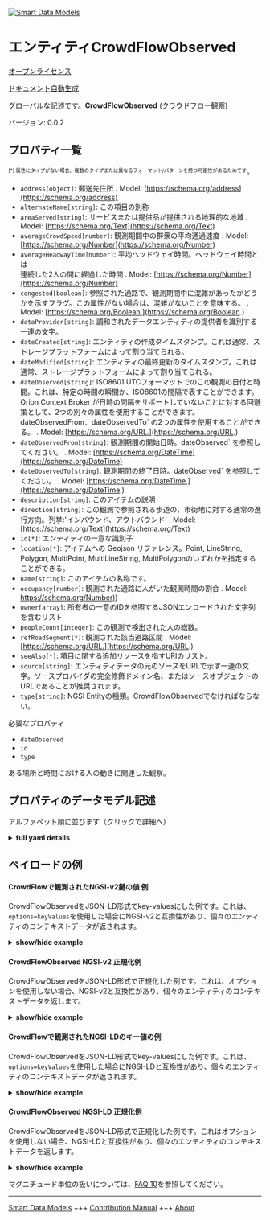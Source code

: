 <!-- 10-Header -->  
[![Smart Data Models](https://smartdatamodels.org/wp-content/uploads/2022/01/SmartDataModels_logo.png "Logo")](https://smartdatamodels.org)  
エンティティCrowdFlowObserved  
=======================<!-- /10-Header -->  
<!-- 15-License -->  
[オープンライセンス](https://github.com/smart-data-models//dataModel.Transportation/blob/master/CrowdFlowObserved/LICENSE.md)  
[ドキュメント自動生成](https://docs.google.com/presentation/d/e/2PACX-1vTs-Ng5dIAwkg91oTTUdt8ua7woBXhPnwavZ0FxgR8BsAI_Ek3C5q97Nd94HS8KhP-r_quD4H0fgyt3/pub?start=false&loop=false&delayms=3000#slide=id.gb715ace035_0_60)  
<!-- /15-License -->  
<!-- 20-Description -->  
グローバルな記述です。**CrowdFlowObserved** (クラウドフロー観察)  
バージョン: 0.0.2  
<!-- /20-Description -->  
<!-- 30-PropertiesList -->  

## プロパティ一覧  

<sup><sub>[*] 属性にタイプがない場合、複数のタイプまたは異なるフォーマット/パターンを持つ可能性があるためです</sub></sup>。  
- `address[object]`: 郵送先住所  . Model: [https://schema.org/address](https://schema.org/address)- `alternateName[string]`: この項目の別称  - `areaServed[string]`: サービスまたは提供品が提供される地理的な地域  . Model: [https://schema.org/Text](https://schema.org/Text)- `averageCrowdSpeed[number]`: 観測期間中の群衆の平均通過速度  . Model: [https://schema.org/Number](https://schema.org/Number)- `averageHeadwayTime[number]`: 平均ヘッドウェイ時間。ヘッドウェイ時間とは  
    連続した2人の間に経過した時間  . Model: [https://schema.org/Number](https://schema.org/Number)- `congested[boolean]`: 参照された通路で、観測期間中に混雑があったかどうかを示すフラグ。この属性がない場合は、混雑がないことを意味する。  . Model: [https://schema.org/Boolean.](https://schema.org/Boolean.)- `dataProvider[string]`: 調和されたデータエンティティの提供者を識別する一連の文字。  - `dateCreated[string]`: エンティティの作成タイムスタンプ。これは通常、ストレージプラットフォームによって割り当てられる。  - `dateModified[string]`: エンティティの最終更新のタイムスタンプ。これは通常、ストレージプラットフォームによって割り当てられる。  - `dateObserved[string]`: ISO8601 UTCフォーマットでのこの観測の日付と時間。これは、特定の時間の瞬間か、ISO8601の間隔で表すことができます。Orion Context Broker が日時の間隔をサポートしていないことに対する回避策として、2つの別々の属性を使用することができます。dateObservedFrom`, `dateObservedTo` の2つの属性を使用することができる。  . Model: [https://schema.org/URL.](https://schema.org/URL.)- `dateObservedFrom[string]`: 観測期間の開始日時。dateObserved` を参照してください。  . Model: [https://schema.org/DateTime](https://schema.org/DateTime)- `dateObservedTo[string]`: 観測期間の終了日時。dateObserved` を参照してください。  . Model: [https://schema.org/DateTime.](https://schema.org/DateTime.)- `description[string]`: このアイテムの説明  - `direction[string]`: この観測で参照される歩道の、市街地に対する通常の進行方向。列挙:'インバウンド、アウトバウンド'  . Model: [https://schema.org/Text](https://schema.org/Text)- `id[*]`: エンティティの一意な識別子  - `location[*]`: アイテムへの Geojson リファレンス。Point, LineString, Polygon, MultiPoint, MultiLineString, MultiPolygonのいずれかを指定することができる。  - `name[string]`: このアイテムの名称です。  - `occupancy[number]`: 観測された通路に人がいた観測時間の割合  . Model: [https://schema.org/Number)](https://schema.org/Number))- `owner[array]`: 所有者の一意のIDを参照するJSONエンコードされた文字列を含むリスト  - `peopleCount[integer]`: この観測で検出された人の総数。  - `refRoadSegment[*]`: 観測された該当道路区間  . Model: [https://schema.org/URL.](https://schema.org/URL.)- `seeAlso[*]`: 項目に関する追加リソースを指すURIのリスト。  - `source[string]`: エンティティデータの元のソースをURLで示す一連の文字。ソースプロバイダの完全修飾ドメイン名、またはソースオブジェクトのURLであることが推奨されます。  - `type[string]`: NGSI Entityの種類。CrowdFlowObservedでなければならない。  <!-- /30-PropertiesList -->  
<!-- 35-RequiredProperties -->  
必要なプロパティ  
- `dateObserved`  - `id`  - `type`  <!-- /35-RequiredProperties -->  
<!-- 40-RequiredProperties -->  
ある場所と時間における人の動きに関連した観察。  
<!-- /40-RequiredProperties -->  
<!-- 50-DataModelHeader -->  
## プロパティのデータモデル記述  
アルファベット順に並びます（クリックで詳細へ）  
<!-- /50-DataModelHeader -->  
<!-- 60-ModelYaml -->  
<details><summary><strong>full yaml details</strong></summary>    
```yaml  
CrowdFlowObserved:    
  description: CrowdFlowObserved    
  properties:    
    address:    
      description: 'The mailing address'    
      properties:    
        addressCountry:    
          description: 'Property. The country. For example, Spain. Model:''https://schema.org/addressCountry'''    
          type: string    
        addressLocality:    
          description: 'Property. The locality in which the street address is, and which is in the region. Model:''https://schema.org/addressLocality'''    
          type: string    
        addressRegion:    
          description: 'Property. The region in which the locality is, and which is in the country. Model:''https://schema.org/addressRegion'''    
          type: string    
        postOfficeBoxNumber:    
          description: 'Property. The post office box number for PO box addresses. For example, 03578. Model:''https://schema.org/postOfficeBoxNumber'''    
          type: string    
        postalCode:    
          description: 'Property. The postal code. For example, 24004. Model:''https://schema.org/https://schema.org/postalCode'''    
          type: string    
        streetAddress:    
          description: 'Property. The street address. Model:''https://schema.org/streetAddress'''    
          type: string    
      type: object    
      x-ngsi:    
        model: https://schema.org/address    
        type: Property    
    alternateName:    
      description: 'An alternative name for this item'    
      type: string    
      x-ngsi:    
        type: Property    
    areaServed:    
      description: 'The geographic area where a service or offered item is provided'    
      type: string    
      x-ngsi:    
        model: https://schema.org/Text    
        type: Property    
    averageCrowdSpeed:    
      description: 'Average speed of the crowd transiting during the observation period'    
      minimum: 0    
      type: number    
      x-ngsi:    
        model: https://schema.org/Number    
        type: Property    
        units: 'Kilometer per hour (Km/h).'    
    averageHeadwayTime:    
      description: |-    
        Average headway time. Headway time is the time    
            elapsed between two consecutive persons    
      minimum: 0    
      type: number    
      x-ngsi:    
        model: https://schema.org/Number    
        type: Property    
        units: 'second (s)'    
    congested:    
      description: 'Flags whether there was a crowd congestion during the observation period in the referred walkway. The absence of this attribute means no crowd congestion'    
      type: boolean    
      x-ngsi:    
        model: https://schema.org/Boolean.    
        type: Property    
    dataProvider:    
      description: 'A sequence of characters identifying the provider of the harmonised data entity.'    
      type: string    
      x-ngsi:    
        type: Property    
    dateCreated:    
      description: 'Entity creation timestamp. This will usually be allocated by the storage platform.'    
      format: date-time    
      type: string    
      x-ngsi:    
        type: Property    
    dateModified:    
      description: 'Timestamp of the last modification of the entity. This will usually be allocated by the storage platform.'    
      format: date-time    
      type: string    
      x-ngsi:    
        type: Property    
    dateObserved:    
      description: 'The date and time of this observation in ISO8601 UTC format. It can be represented by an specific time instant or by an ISO8601 interval. As a workaround for the lack of support of Orion Context Broker for datetime intervals, it can be used two separate attributes: `dateObservedFrom`, `dateObservedTo`'    
      type: string    
      x-ngsi:    
        model: https://schema.org/URL.    
        type: Property    
    dateObservedFrom:    
      description: 'Observation period start date and time. See `dateObserved`.'    
      format: date-time    
      type: string    
      x-ngsi:    
        model: https://schema.org/DateTime    
        type: Property    
    dateObservedTo:    
      description: 'Observation period end date and time. See `dateObserved`.'    
      format: date-time    
      type: string    
      x-ngsi:    
        model: https://schema.org/DateTime.    
        type: Property    
    description:    
      description: 'A description of this item'    
      type: string    
      x-ngsi:    
        type: Property    
    direction:    
      description: 'Usual direction of travel in the walkway referred by this observation with respect to the city center. Enum:''inbound, outbound'''    
      enum:    
        - inbound    
        - outbound    
      type: string    
      x-ngsi:    
        model: https://schema.org/Text    
        type: Property    
    id:    
      anyOf: &crowdflowobserved_-_properties_-_owner_-_items_-_anyof    
        - description: 'Property. Identifier format of any NGSI entity'    
          maxLength: 256    
          minLength: 1    
          pattern: ^[\w\-\.\{\}\$\+\*\[\]`|~^@!,:\\]+$    
          type: string    
        - description: 'Property. Identifier format of any NGSI entity'    
          format: uri    
          type: string    
      description: 'Unique identifier of the entity'    
      x-ngsi:    
        type: Property    
    location:    
      description: 'Geojson reference to the item. It can be Point, LineString, Polygon, MultiPoint, MultiLineString or MultiPolygon'    
      oneOf:    
        - description: 'Geoproperty. Geojson reference to the item. Point'    
          properties:    
            bbox:    
              items:    
                type: number    
              minItems: 4    
              type: array    
            coordinates:    
              items:    
                type: number    
              minItems: 2    
              type: array    
            type:    
              enum:    
                - Point    
              type: string    
          required:    
            - type    
            - coordinates    
          title: 'GeoJSON Point'    
          type: object    
        - description: 'Geoproperty. Geojson reference to the item. LineString'    
          properties:    
            bbox:    
              items:    
                type: number    
              minItems: 4    
              type: array    
            coordinates:    
              items:    
                items:    
                  type: number    
                minItems: 2    
                type: array    
              minItems: 2    
              type: array    
            type:    
              enum:    
                - LineString    
              type: string    
          required:    
            - type    
            - coordinates    
          title: 'GeoJSON LineString'    
          type: object    
        - description: 'Geoproperty. Geojson reference to the item. Polygon'    
          properties:    
            bbox:    
              items:    
                type: number    
              minItems: 4    
              type: array    
            coordinates:    
              items:    
                items:    
                  items:    
                    type: number    
                  minItems: 2    
                  type: array    
                minItems: 4    
                type: array    
              type: array    
            type:    
              enum:    
                - Polygon    
              type: string    
          required:    
            - type    
            - coordinates    
          title: 'GeoJSON Polygon'    
          type: object    
        - description: 'Geoproperty. Geojson reference to the item. MultiPoint'    
          properties:    
            bbox:    
              items:    
                type: number    
              minItems: 4    
              type: array    
            coordinates:    
              items:    
                items:    
                  type: number    
                minItems: 2    
                type: array    
              type: array    
            type:    
              enum:    
                - MultiPoint    
              type: string    
          required:    
            - type    
            - coordinates    
          title: 'GeoJSON MultiPoint'    
          type: object    
        - description: 'Geoproperty. Geojson reference to the item. MultiLineString'    
          properties:    
            bbox:    
              items:    
                type: number    
              minItems: 4    
              type: array    
            coordinates:    
              items:    
                items:    
                  items:    
                    type: number    
                  minItems: 2    
                  type: array    
                minItems: 2    
                type: array    
              type: array    
            type:    
              enum:    
                - MultiLineString    
              type: string    
          required:    
            - type    
            - coordinates    
          title: 'GeoJSON MultiLineString'    
          type: object    
        - description: 'Geoproperty. Geojson reference to the item. MultiLineString'    
          properties:    
            bbox:    
              items:    
                type: number    
              minItems: 4    
              type: array    
            coordinates:    
              items:    
                items:    
                  items:    
                    items:    
                      type: number    
                    minItems: 2    
                    type: array    
                  minItems: 4    
                  type: array    
                type: array    
              type: array    
            type:    
              enum:    
                - MultiPolygon    
              type: string    
          required:    
            - type    
            - coordinates    
          title: 'GeoJSON MultiPolygon'    
          type: object    
      x-ngsi:    
        type: Geoproperty    
    name:    
      description: 'The name of this item.'    
      type: string    
      x-ngsi:    
        type: Property    
    occupancy:    
      description: 'Fraction of the observation time where a person has been occupying the observed walkway'    
      maximum: 1    
      minimum: 0    
      type: number    
      x-ngsi:    
        model: https://schema.org/Number)    
        type: Property    
    owner:    
      description: 'A List containing a JSON encoded sequence of characters referencing the unique Ids of the owner(s)'    
      items:    
        anyOf: *crowdflowobserved_-_properties_-_owner_-_items_-_anyof    
        description: 'Property. Unique identifier of the entity'    
      type: array    
      x-ngsi:    
        type: Property    
    peopleCount:    
      description: 'Total number of people detected during this observation.'    
      minimum: 0    
      type: integer    
      x-ngsi:    
        type: Property    
    refRoadSegment:    
      anyOf:    
        - description: 'Property. Identifier format of any NGSI entity'    
          maxLength: 256    
          minLength: 1    
          pattern: ^[\w\-\.\{\}\$\+\*\[\]`|~^@!,:\\]+$    
          type: string    
        - description: 'Property. Identifier format of any NGSI entity'    
          format: uri    
          type: string    
      description: 'Concerned road segment on which the observation has been made'    
      x-ngsi:    
        model: https://schema.org/URL.    
        type: Relationship    
    seeAlso:    
      description: 'list of uri pointing to additional resources about the item'    
      oneOf:    
        - items:    
            format: uri    
            type: string    
          minItems: 1    
          type: array    
        - format: uri    
          type: string    
      x-ngsi:    
        type: Property    
    source:    
      description: 'A sequence of characters giving the original source of the entity data as a URL. Recommended to be the fully qualified domain name of the source provider, or the URL to the source object.'    
      type: string    
      x-ngsi:    
        type: Property    
    type:    
      description: 'NGSI Entity type. It has to be CrowdFlowObserved'    
      enum:    
        - CrowdFlowObserved    
      type: string    
      x-ngsi:    
        type: Property    
  required:    
    - id    
    - type    
    - dateObserved    
  type: object    
  x-derived-from: ""    
  x-disclaimer: 'Redistribution and use in source and binary forms, with or without modification, are permitted  provided that the license conditions are met. Copyleft (c) 2021 Contributors to Smart Data Models Program'    
  x-license-url: https://github.com/smart-data-models/dataModel.Transportation/blob/master/CrowdFlowObserved/LICENSE.md    
  x-model-schema: https://smart-data-models.github.io/dataModel.Transportation/CrowdFlowObserved/schema.json    
  x-model-tags: ""    
  x-version: 0.0.2    
```  
</details>    
<!-- /60-ModelYaml -->  
<!-- 70-MiddleNotes -->  
<!-- /70-MiddleNotes -->  
<!-- 80-Examples -->  
## ペイロードの例  
#### CrowdFlowで観測されたNGSI-v2鍵の値 例  
CrowdFlowObservedをJSON-LD形式でkey-valuesにした例です。これは、`options=keyValues`を使用した場合にNGSI-v2と互換性があり、個々のエンティティのコンテキストデータが返されます。  
<details><summary><strong>show/hide example</strong></summary>    
```json  
{  
  "id": "urn:ngsi-ld:CrowdFlowObserved:Valladolid_1",  
  "type": "CrowdFlowObserved",  
  "dateObserved": "2018-08-07T11:10:00/2018-08-07T11:15:00",  
  "dateObservedFrom": "2018-08-07T11:10:00Z",  
  "dateObservedTo": "2018-08-07T11:15:00Z",  
  "peopleCount": 100,  
  "averageHeadwayTime": 5,  
  "congested": false,  
  "direction": "inbound",  
  "location": {  
    "type": "LineString",  
    "coordinates": [  
      [-4.73735395519672, 41.6538181849672],  
      [-4.73414858659993, 41.6600594193478],  
      [-4.73447575302641, 41.659585195093]  
    ]  
  }  
}  
```  
</details>  
#### CrowdFlowObserved NGSI-v2 正規化例  
CrowdFlowObservedをJSON-LD形式で正規化した例です。これは、オプションを使用しない場合、NGSI-v2と互換性があり、個々のエンティティのコンテキストデータを返します。  
<details><summary><strong>show/hide example</strong></summary>    
```json  
{  
  "id": "urn:ngsi-ld:CrowdFlowObserved:Valladolid_1",  
  "type": "CrowdFlowObserved",  
  "dateObserved": {  
    "value": "2018-08-07T11:10:00/2018-08-07T11:15:00"  
  },  
  "direction": {  
    "value": "inbound"  
  },  
  "dateObservedFrom": {  
    "type": "DateTime",  
    "value": "2018-08-07T11:10:00Z"  
  },  
  "peopleCount": {  
    "value": 100  
  },  
  "averageHeadwayTime": {  
    "value": 5  
  },  
  "dateObservedTo": {  
    "type": "DateTime",  
    "value": "2018-08-07T11:15:00Z"  
  },  
  "location": {  
    "type": "geo:json",  
    "value": {  
      "type": "LineString",  
      "coordinates": [  
        [-4.73735395519672, 41.6538181849672],  
        [-4.73414858659993, 41.6600594193478],  
        [-4.73447575302641, 41.659585195093]  
      ]  
    }  
  },  
  "congested": {  
    "value": false  
  }  
}  
```  
</details>  
#### CrowdFlowで観測されたNGSI-LDのキー値の例  
CrowdFlowObservedをJSON-LD形式でkey-valuesにした例です。これは、`options=keyValues`を使用した場合にNGSI-LDと互換性があり、個々のエンティティのコンテキストデータが返されます。  
<details><summary><strong>show/hide example</strong></summary>    
```json  
{  
    "id": "urn:ngsi-ld:CrowdFlowObserved:Valladolid_1",  
    "type": "CrowdFlowObserved",  
    "averageHeadwayTime": {  
        "type": "Property",  
        "value": 5  
    },  
    "congested": {  
        "type": "Property",  
        "value": false  
    },  
    "dateObserved": {  
        "type": "Property",  
        "value": "2018-08-07T11:10:00/2018-08-07T11:15:00"  
    },  
    "dateObservedFrom": {  
        "type": "Property",  
        "value": {  
            "@type": "DateTime",  
            "@value": "2018-08-07T11:10:00Z"  
        }  
    },  
    "dateObservedTo": {  
        "type": "Property",  
        "value": {  
            "@type": "DateTime",  
            "@value": "2018-08-07T11:15:00Z"  
        }  
    },  
    "direction": {  
        "type": "Property",  
        "value": "inbound"  
    },  
    "location": {  
        "type": "GeoProperty",  
        "value": {  
            "type": "LineString",  
            "coordinates": [  
                [  
                    -4.73735395519672,  
                    41.6538181849672  
                ],  
                [  
                    -4.73414858659993,  
                    41.6600594193478  
                ],  
                [  
                    -4.73447575302641,  
                    41.659585195093  
                ]  
            ]  
        }  
    },  
    "peopleCount": {  
        "type": "Property",  
        "value": 100  
    },  
    "@context": [  
        "https://uri.etsi.org/ngsi-ld/v1/ngsi-ld-core-context.jsonld",  
        "https://raw.githubusercontent.com/smart-data-models/dataModel.Transportation/master/context.jsonld"  
    ]  
}  
```  
</details>  
#### CrowdFlowObserved NGSI-LD 正規化例  
CrowdFlowObservedをJSON-LD形式で正規化した例です。これはオプションを使用しない場合、NGSI-LDと互換性があり、個々のエンティティのコンテキストデータを返します。  
<details><summary><strong>show/hide example</strong></summary>    
```json  
{  
    "id": "urn:ngsi-ld:CrowdFlowObserved:Valladolid_1",  
    "type": "CrowdFlowObserved",  
    "averageHeadwayTime": 5,  
    "congested": false,  
    "dateObserved": "2018-08-07T11:10:00/2018-08-07T11:15:00",  
    "dateObservedFrom": {  
        "@type": "DateTime",  
        "@value": "2018-08-07T11:10:00Z"  
    },  
    "dateObservedTo": {  
        "@type": "DateTime",  
        "@value": "2018-08-07T11:15:00Z"  
    },  
    "direction": "inbound",  
    "location": {  
        "coordinates": [  
            [  
                -4.73735395519672,  
                41.6538181849672  
            ],  
            [  
                -4.73414858659993,  
                41.6600594193478  
            ],  
            [  
                -4.73447575302641,  
                41.659585195093  
            ]  
        ],  
        "type": "LineString"  
    },  
    "peopleCount": 100,  
    "@context": [  
        "https://uri.etsi.org/ngsi-ld/v1/ngsi-ld-core-context.jsonld",  
        "https://raw.githubusercontent.com/smart-data-models/dataModel.Transportation/master/context.jsonld"  
    ]  
}  
```  
</details><!-- /80-Examples -->  
<!-- 90-FooterNotes -->  
<!-- /90-FooterNotes -->  
<!-- 95-Units -->  
マグニチュード単位の扱いについては、[FAQ 10](https://smartdatamodels.org/index.php/faqs/)を参照してください。  
<!-- /95-Units -->  
<!-- 97-LastFooter -->  
---  
[Smart Data Models](https://smartdatamodels.org) +++ [Contribution Manual](https://bit.ly/contribution_manual) +++ [About](https://bit.ly/Introduction_SDM)<!-- /97-LastFooter -->  
